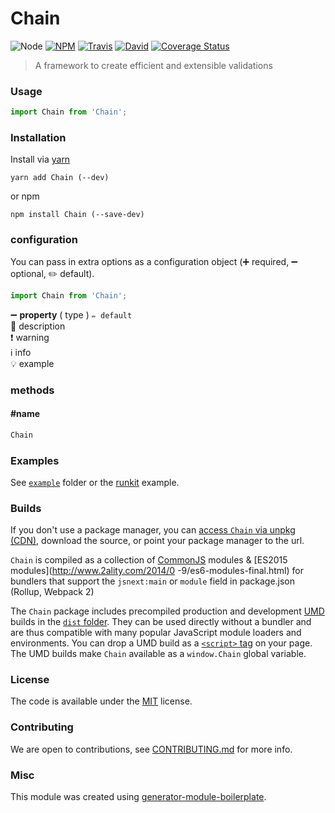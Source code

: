 # Chain

![Node](https://img.shields.io/node/v/Chain.svg?style=flat-square)
[![NPM](https://img.shields.io/npm/v/Chain.svg?style=flat-square)](https://www.npmjs.com/package/Chain)
[![Travis](https://img.shields.io/travis/dotcarls/Chain/master.svg?style=flat-square)](https://travis-ci.org/dotcarls/Chain)
[![David](https://img.shields.io/david/dotcarls/Chain.svg?style=flat-square)](https://david-dm.org/dotcarls/Chain)
[![Coverage Status](https://img.shields.io/coveralls/dotcarls/Chain.svg?style=flat-square)](https://coveralls.io/github/dotcarls/Chain)

> A framework to create efficient and extensible validations

### Usage

```js
import Chain from 'Chain';

```

### Installation

Install via [yarn](https://github.com/yarnpkg/yarn)

	yarn add Chain (--dev)

or npm

	npm install Chain (--save-dev)


### configuration

You can pass in extra options as a configuration object (➕ required, ➖ optional, ✏️ default).

```js
import Chain from 'Chain';

```

➖ **property** ( type ) ` ✏️ default `
<br/> 📝 description
<br/> ❗️ warning
<br/> ℹ️ info
<br/> 💡 example

### methods

#### #name

```js
Chain

```

### Examples

See [`example`](example/script.js) folder or the [runkit](https://runkit.com/dotcarls/Chain) example.

### Builds

If you don't use a package manager, you can [access `Chain` via unpkg (CDN)](https://unpkg.com/Chain/), download the source, or point your package manager to the url.

`Chain` is compiled as a collection of [CommonJS](http://webpack.github.io/docs/commonjs.html) modules & [ES2015 modules](http://www.2ality.com/2014/0
  -9/es6-modules-final.html) for bundlers that support the `jsnext:main` or `module` field in package.json (Rollup, Webpack 2)

The `Chain` package includes precompiled production and development [UMD](https://github.com/umdjs/umd) builds in the [`dist` folder](https://unpkg.com/Chain/dist/). They can be used directly without a bundler and are thus compatible with many popular JavaScript module loaders and environments. You can drop a UMD build as a [`<script>` tag](https://unpkg.com/Chain) on your page. The UMD builds make `Chain` available as a `window.Chain` global variable.

### License

The code is available under the [MIT](LICENSE) license.

### Contributing

We are open to contributions, see [CONTRIBUTING.md](CONTRIBUTING.md) for more info.

### Misc

This module was created using [generator-module-boilerplate](https://github.com/duivvv/generator-module-boilerplate).
